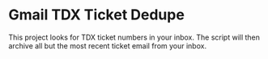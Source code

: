 # Gmail TDX Ticket Dedupe
This project looks for TDX ticket numbers in your inbox.  The script will then archive all but the most recent ticket email from your inbox.
